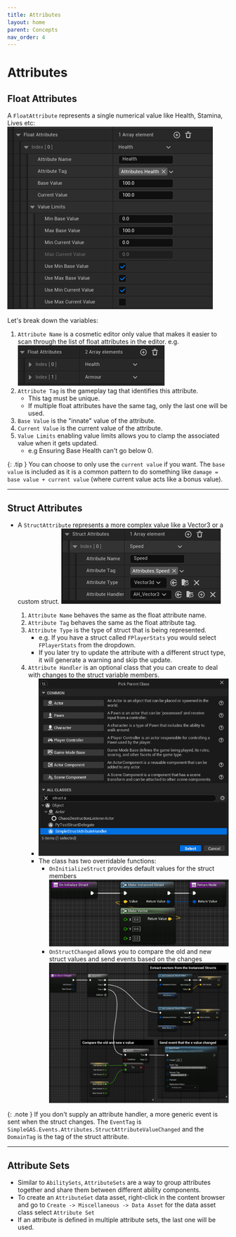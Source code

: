 ```yaml
---
title: Attributes
layout: home
parent: Concepts
nav_order: 4
---
```


# Attributes

## Float Attributes

A `FloatAttribute` represents a single numerical value like Health, Stamina, Lives etc:  
    ![a screenshot of the float attribute class default variables](../../images/BS_FloatAttribute.png)  

Let's break down the variables:
1. `Attribute Name` is a cosmetic editor only value that makes it easier to scan through the list of float attributes in the editor. e.g.  
    ![a screenshot of the Attribute Name variable changing the name of the array entry in the editor inspector](../../images/BS_FloatAttributeName.png)
2. `Attribute Tag` is the gameplay tag that identifies this attribute. 
    * This tag must be unique. 
    * If multiple float attributes have the same tag, only the last one will be used.
3. `Base Value` is the "innate" value of the attribute. 
4. `Current Value` is the current value of the attribute. 
5. `Value Limits` enabling value limits allows you to clamp the associated value when it gets updated.  
    * e.g Ensuring Base Health can't go below 0.

{: .tip }
You can choose to only use the `current value` if you want. The `base value` is included as it is a common pattern to do something like `damage = base value + current value` (where current value acts like a bonus value).

---

## Struct Attributes
  
* A `StructAttribute` represents a more complex value like a Vector3 or a custom struct.
    ![a screenshot of the struct attribute class default variables](../../images/BS_StructAttribute.png)

    1. `Attribute Name` behaves the same as the float attribute name.  
    2. `Attribute Tag` behaves the same as the float attribute tag.
    3. `Attribute Type` is the type of struct that is being represented.  
        * e.g. If you have a struct called `FPlayerStats` you would select `FPlayerStats` from the dropdown.
        * If you later try to update the attribute with a different struct type, it will generate a warning and skip the update.
    4. `Attribute Handler` is an optional class that you can create to deal with changes to the struct variable members.
        * ![a screenshot of the class creation wizard highlighting SimpleStructAttributeHandler](../../images/BS_CreateAttributeHandlerClasspng.png)
        * The class has two overridable functions:
            * `OnInitializeStruct` provides default values for the struct members
            ![a screenshot of the struct attribute handler OnInitializedStruct function](../../images/BS_StructAttributeHandlerInitialize.png)
            * `OnStructChanged` allows you to compare the old and new struct values and send events based on the changes
            ![a screenshot of the OnStructChanged function](../../images/BS_StructChangedFunction.png)

{: .note }
If you don't supply an attribute handler, a more generic event is sent when the struct changes. The `EventTag` is `SimpleGAS.Events.Attributes.StructAttributeValueChanged` and the `DomainTag` is the tag of the struct attribute.

---

## Attribute Sets

* Similar to `AbilitySets`, `AttributeSets` are a way to group attributes together and share them between different ability components.
* To create an `AttributeSet` data asset, right-click in the content browser and go to `Create -> Miscellaneous -> Data Asset` for the data asset class select `Attribute Set`
* If an attribute is defined in multiple attribute sets, the last one will be used. 
